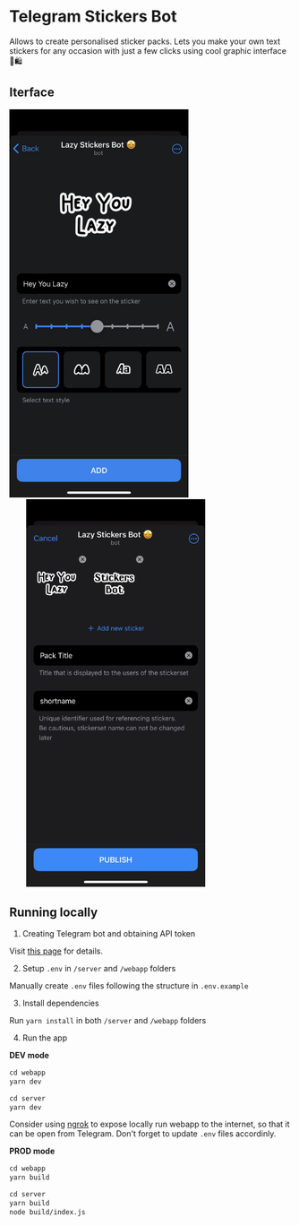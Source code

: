 # Telegram Stickers Bot
Allows to create personalised sticker packs. Lets you make your own text stickers for any occasion with just a few clicks using cool graphic interface 💅🛍️


## Iterface
<img width="320" src="./assets/view1.png">
<img width="320" src="./assets/view2.png" style="margin-left: 30px">

## Running locally

1. Creating Telegram bot and obtaining API token

Visit [this page](https://core.telegram.org/bots/features#botfather) for details.

2. Setup `.env` in `/server` and `/webapp` folders

Manually create `.env` files following the structure in `.env.example`

3. Install dependencies

Run 
`
yarn install
`
in both `/server` and `/webapp` folders


4. Run the app

**DEV mode**

```
cd webapp
yarn dev
```

```
cd server
yarn dev
```

Consider using [ngrok](https://ngrok.com/) to expose locally run webapp to the internet, so that it can be open from Telegram. Don't forget to update `.env` files accordinly.

**PROD mode**

```
cd webapp
yarn build
```

```
cd server
yarn build
node build/index.js
```
